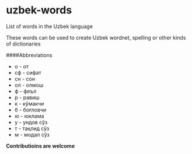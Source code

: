 # uzbek-words
 List of words in the Uzbek language

These words can be used to create Uzbek wordnet, spelling or other kinds of dictionaries

####Abbreviations
* о - от
* сф - сифат
* сн - сон
* ол - олмош 
* ф - феъл
* р - равиш
* к - кўмакчи
* б - боғловчи
* ю - юклама
* у - ундов сўз 
* т - тақлид сўз
* м - модал сўз


**Contributioins are welcome**
